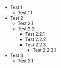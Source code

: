 
- Test 1
	- Test 1.1
- Test 2
	- Test 2.1
	- Test 2.2 
		- Test 2.2.1
		- Test 2.2.2
		- Test 2.2.3
			- Test 2.2.3.1
- Test 3
	- Test 3.1
